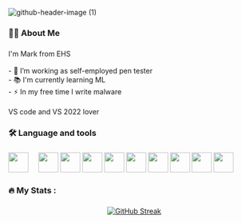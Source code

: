 ![github-header-image (1)](https://github.com/MarkAppprogrammer/MarkAppprogrammer/assets/80441909/d7be3efc-7a0b-47ec-8dd3-648fbca88d75)

###

<h3 align="left">👩‍💻  About Me</h3>

###

<p align="left">I'm Mark from EHS<br><br>- 🔭 I’m working as self-employed pen tester<br>- 📚 I'm currently learning ML<br>- ⚡ In my free time I write malware <br></br> VS code and VS 2022 lover</p>

###

<h3 align="left">🛠 Language and tools</h3>

###

<div align="left">
  <img src="https://cdn.jsdelivr.net/gh/devicons/devicon@latest/icons/apache/apache-original-wordmark.svg" height="40"/>
  <img width="12" />
  <img src="https://cdn.jsdelivr.net/gh/devicons/devicon@latest/icons/c/c-original.svg" height="40"/>
  <img src="https://cdn.jsdelivr.net/gh/devicons/devicon@latest/icons/flask/flask-original.svg" height="40"/>
  <img src="https://cdn.jsdelivr.net/gh/devicons/devicon@latest/icons/html5/html5-original.svg" height="40"/>
  <img src="https://cdn.jsdelivr.net/gh/devicons/devicon@latest/icons/css3/css3-original.svg" height="40"/>
  <img src="https://cdn.jsdelivr.net/gh/devicons/devicon@latest/icons/javascript/javascript-original.svg" height="40"/>
  <img src="https://cdn.jsdelivr.net/gh/devicons/devicon@latest/icons/mysql/mysql-original.svg" height="40"/>
  <img src="https://cdn.jsdelivr.net/gh/devicons/devicon@latest/icons/python/python-original.svg" height="40"/>
  <img src="https://cdn.jsdelivr.net/gh/devicons/devicon@latest/icons/raspberrypi/raspberrypi-original.svg" height="40"/>
  <img src="https://cdn.jsdelivr.net/gh/devicons/devicon@latest/icons/tensorflow/tensorflow-original.svg" height="40"/>
                         
                
</div>



###

<h3 align="left">🔥   My Stats :</h3>

###

<div align="center">
  <a href="https://git.io/streak-stats"><img src="https://streak-stats.demolab.com?user=MarkAppprogrammer&theme=dark&hide_border=true&card_width=900" alt="GitHub Streak" /></a></div>

###

